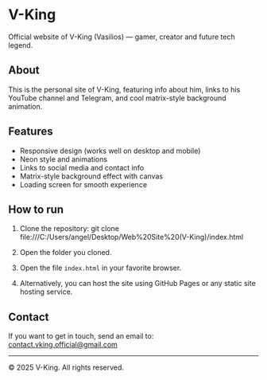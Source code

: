 # V-King

Official website of V-King (Vasilios) — gamer, creator and future tech legend.

## About

This is the personal site of V-King, featuring info about him, links to his YouTube channel and Telegram, and cool matrix-style background animation.

## Features

- Responsive design (works well on desktop and mobile)
- Neon style and animations
- Links to social media and contact info
- Matrix-style background effect with canvas
- Loading screen for smooth experience

## How to run

1. Clone the repository: git clone file:///C:/Users/angel/Desktop/Web%20Site%20(V-King)/index.html

2. Open the folder you cloned.

3. Open the file `index.html` in your favorite browser.

4. Alternatively, you can host the site using GitHub Pages or any static site hosting service.

## Contact

If you want to get in touch, send an email to:  
contact.vking.official@gmail.com

---

© 2025 V-King. All rights reserved.
